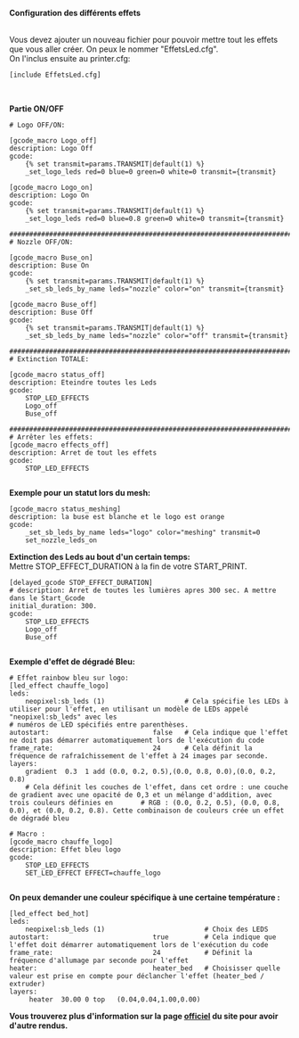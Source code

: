 **Configuration des différents effets** <br>
<br>

Vous devez ajouter un nouveau fichier pour pouvoir mettre tout les effets que vous aller créer. On peux le nommer "EffetsLed.cfg". <br>
On l'inclus ensuite au printer.cfg: <br>

```
[include EffetsLed.cfg]
```

<br>

**Partie ON/OFF**

```
# Logo OFF/ON:

[gcode_macro Logo_off]
description: Logo Off
gcode:
    {% set transmit=params.TRANSMIT|default(1) %}
    _set_logo_leds red=0 blue=0 green=0 white=0 transmit={transmit}

[gcode_macro Logo_on]
description: Logo On
gcode:
    {% set transmit=params.TRANSMIT|default(1) %}
    _set_logo_leds red=0 blue=0.8 green=0 white=0 transmit={transmit}
    
###########################################################################                
# Nozzle OFF/ON:

[gcode_macro Buse_on]
description: Buse On
gcode:
    {% set transmit=params.TRANSMIT|default(1) %}
    _set_sb_leds_by_name leds="nozzle" color="on" transmit={transmit} 
    
[gcode_macro Buse_off]
description: Buse Off
gcode:
    {% set transmit=params.TRANSMIT|default(1) %}
    _set_sb_leds_by_name leds="nozzle" color="off" transmit={transmit}

###########################################################################
# Extinction TOTALE:

[gcode_macro status_off]
description: Eteindre toutes les Leds
gcode:
    STOP_LED_EFFECTS
    Logo_off
    Buse_off
    
###########################################################################
# Arrêter les effets:
[gcode_macro effects_off]
description: Arret de tout les effets
gcode:
    STOP_LED_EFFECTS
    
```

**Exemple pour un statut lors du mesh:** <br>

```
[gcode_macro status_meshing]
description: la buse est blanche et le logo est orange
gcode:
    _set_sb_leds_by_name leds="logo" color="meshing" transmit=0
    set_nozzle_leds_on

```

**Extinction des Leds au bout d'un certain temps:** <br>
Mettre STOP_EFFECT_DURATION à la fin de votre START_PRINT.

```
[delayed_gcode STOP_EFFECT_DURATION]
# description: Arret de toutes les lumières apres 300 sec. A mettre dans le Start_Gcode
initial_duration: 300.
gcode:
    STOP_LED_EFFECTS
    Logo_off
    Buse_off
    
```

**Exemple d'effet de dégradé Bleu:** <br>

```
# Effet rainbow bleu sur logo:
[led_effect chauffe_logo]
leds:
    neopixel:sb_leds (1)                    # Cela spécifie les LEDs à utiliser pour l'effet, en utilisant un modèle de LEDs appelé "neopixel:sb_leds" avec les                                                   # numéros de LED spécifiés entre parenthèses.
autostart:                          false   # Cela indique que l'effet ne doit pas démarrer automatiquement lors de l'exécution du code
frame_rate:                         24      # Cela définit la fréquence de rafraîchissement de l'effet à 24 images par seconde.
layers:
    gradient  0.3  1 add (0.0, 0.2, 0.5),(0.0, 0.8, 0.0),(0.0, 0.2, 0.8)
    # Cela définit les couches de l'effet, dans cet ordre : une couche de gradient avec une opacité de 0,3 et un mélange d'addition, avec trois couleurs définies en       # RGB : (0.0, 0.2, 0.5), (0.0, 0.8, 0.0), et (0.0, 0.2, 0.8). Cette combinaison de couleurs crée un effet de dégradé bleu
    
# Macro :
[gcode_macro chauffe_logo]
description: Effet bleu logo
gcode:
    STOP_LED_EFFECTS
    SET_LED_EFFECT EFFECT=chauffe_logo
    
```

**On peux demander une couleur spécifique à une certaine température :** <br>

```
[led_effect bed_hot]
leds:
    neopixel:sb_leds (1)                         # Choix des LEDS                     
autostart:                          true         # Cela indique que l'effet doit démarrer automatiquement lors de l'exécution du code
frame_rate:                         24           # Définit la fréquence d'allumage par seconde pour l'effet
heater:                             heater_bed   # Choisisser quelle valeur est prise en compte pour déclancher l'effet (heater_bed / extruder)   
layers:  
     heater  30.00 0 top   (0.04,0.04,1.00,0.00)

```

**Vous trouverez plus d'information sur la page [officiel](https://github.com/julianschill/klipper-led_effect/blob/master/docs/LED_Effect.md) du site pour avoir d'autre rendus.**
